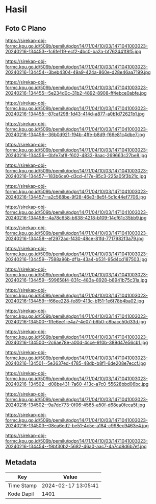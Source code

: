 # Hasil

## Foto C Plano

https://sirekap-obj-formc.kpu.go.id/509b/pemilu/pdpr/14/71/04/10/03/1471041003023-20240216-134453--1c6fe119-ecf2-4bc0-ba2a-bf762441f8f5.jpg

https://sirekap-obj-formc.kpu.go.id/509b/pemilu/pdpr/14/71/04/10/03/1471041003023-20240216-134454--3beb4304-49a9-424a-860e-d28e46aa7199.jpg

https://sirekap-obj-formc.kpu.go.id/509b/pemilu/pdpr/14/71/04/10/03/1471041003023-20240216-134455--5e234d0c-31b2-4892-8908-ff4ebce0abfe.jpg

https://sirekap-obj-formc.kpu.go.id/509b/pemilu/pdpr/14/71/04/10/03/1471041003023-20240216-134455--87caf298-1d43-414d-a877-a0b1d72621b1.jpg

https://sirekap-obj-formc.kpu.go.id/509b/pemilu/pdpr/14/71/04/10/03/1471041003023-20240216-134456--36b0d921-f94b-4ffe-b8d9-f66e81c4dbe7.jpg

https://sirekap-obj-formc.kpu.go.id/509b/pemilu/pdpr/14/71/04/10/03/1471041003023-20240216-134456--0bfe7af8-f602-4833-9aac-269663c27be8.jpg

https://sirekap-obj-formc.kpu.go.id/509b/pemilu/pdpr/14/71/04/10/03/1471041003023-20240216-134457--183b6ce0-d3cd-417e-85c3-225a05f3b21c.jpg

https://sirekap-obj-formc.kpu.go.id/509b/pemilu/pdpr/14/71/04/10/03/1471041003023-20240216-134457--a2c568be-9f28-46e3-8e5f-5c1c44ef7706.jpg

https://sirekap-obj-formc.kpu.go.id/509b/pemilu/pdpr/14/71/04/10/03/1471041003023-20240216-134458--4a78c658-b638-4218-b109-14cf61c35bb9.jpg

https://sirekap-obj-formc.kpu.go.id/509b/pemilu/pdpr/14/71/04/10/03/1471041003023-20240216-134458--ef2972ad-f430-48ce-81fd-7717982f3a79.jpg

https://sirekap-obj-formc.kpu.go.id/509b/pemilu/pdpr/14/71/04/10/03/1471041003023-20240216-134459--7588a96b-df1a-43a4-b531-95d4cd187503.jpg

https://sirekap-obj-formc.kpu.go.id/509b/pemilu/pdpr/14/71/04/10/03/1471041003023-20240216-134459--599658f4-831c-483a-8928-b8941b75c31a.jpg

https://sirekap-obj-formc.kpu.go.id/509b/pemilu/pdpr/14/71/04/10/03/1471041003023-20240216-134459--f66ee228-fe89-413c-b151-1e6f78b4ba02.jpg

https://sirekap-obj-formc.kpu.go.id/509b/pemilu/pdpr/14/71/04/10/03/1471041003023-20240216-134500--1ffe6ee1-e4a7-4e07-b6b0-c8bacc50d33d.jpg

https://sirekap-obj-formc.kpu.go.id/509b/pemilu/pdpr/14/71/04/10/03/1471041003023-20240216-134500--2c6ae78e-a00d-4cce-910b-389d47e56cb1.jpg

https://sirekap-obj-formc.kpu.go.id/509b/pemilu/pdpr/14/71/04/10/03/1471041003023-20240216-134501--5e3637ed-4785-48db-b8f1-6de208e7eccf.jpg

https://sirekap-obj-formc.kpu.go.id/509b/pemilu/pdpr/14/71/04/10/03/1471041003023-20240216-134502--d08be431-7a60-413c-a7c0-55628bbd06bc.jpg

https://sirekap-obj-formc.kpu.go.id/509b/pemilu/pdpr/14/71/04/10/03/1471041003023-20240216-134502--9a7dc773-0f06-4565-a50f-d68ea0feca5f.jpg

https://sirekap-obj-formc.kpu.go.id/509b/pemilu/pdpr/14/71/04/10/03/1471041003023-20240216-134503--08ea6ed2-be51-4c5e-a184-c998ec9463e4.jpg

https://sirekap-obj-formc.kpu.go.id/509b/pemilu/pdpr/14/71/04/10/03/1471041003023-20240216-134454--f9bf30b2-5682-46a0-aac7-4a7cd8d6b7ef.jpg


## Metadata

| Key        | Value               |
| ---------- | ------------------- |
| Time Stamp | 2024-02-17 13:05:41 |
| Kode Dapil | 1401                |



